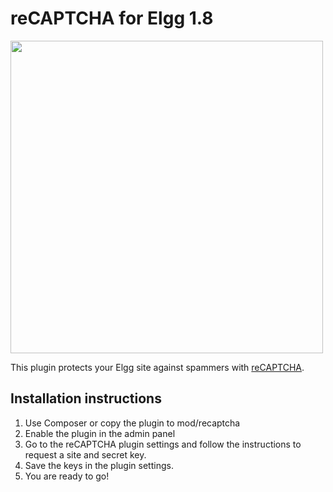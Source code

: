 # reCAPTCHA for Elgg 1.8

<img src="https://cloud.githubusercontent.com/assets/5213690/14558037/7e6a10ee-0300-11e6-88c0-3f247815d2f3.png" width=500>

This plugin protects your Elgg site against spammers with [reCAPTCHA](https://www.google.com/recaptcha/).

## Installation instructions
1. Use Composer or copy the plugin to mod/recaptcha
2. Enable the plugin in the admin panel
3. Go to the reCAPTCHA plugin settings and follow the instructions to request a site and secret key.
4. Save the keys in the plugin settings.
5. You are ready to go!
